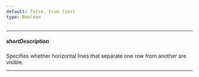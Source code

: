 ```yaml
---
default: false, true (ios)
type: Boolean
---
```

---
##### shortDescription
Specifies whether horizontal lines that separate one row from another are visible.

---
